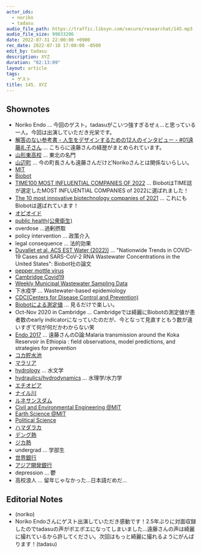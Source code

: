 ```yaml
---
actor_ids:
  - noriko
  - tadasu
audio_file_path: https://traffic.libsyn.com/secure/researchat/145.mp3 
audio_file_size: 99833206
date: 2022-07-31 22:00:00 +0900
rec_date: 2022-07-10 17:00:00 -0500
edit_by: tadasu
description: XYZ
duration: "02:13:09"
layout: article
tags:
  - ゲスト
title: 145. XYZ
---
```


## Shownotes
- Noriko Endo ... 今回のゲスト。tadasuがこいつ強すぎるぜぇ...と思っている一人。今回は出演していただき光栄です。
- [解答のない参考書 - 人生をデザインするための12人のインタビュー - #01遠藤礼子さん](https://note.com/ischool_jsic/n/n9f938bf6bb45) ... こちらに遠藤さんの経歴がまとめられています。
- [山形東高校](http://www.yamagatahigashi-h.ed.jp/htdocs/) ... 東北の名門
- [山辺町](https://www.town.yamanobe.yamagata.jp/) ... 今の町長さんも遠藤さんだけどNorikoさんとは関係ないらしい。
- [MIT](https://www.mit.edu/)
- [Biobot](https://biobot.io/)
- [TIME100 MOST INFLUENTIAL COMPANIES OF 2022](https://time.com/collection/time100-companies-2022/6159393/biobot-analytics/) ... BiobotはTIME誌が選定したMOST INFLUENTIAL COMPANIES of 2022に選ばれました！
- [The 10 most innovative biotechnology companies of 2021](https://www.fastcompany.com/90600141/biotech-most-innovative-companies-2021) ... これにもBiobotは選ばれています！
- [オピオイド](https://ja.wikipedia.org/wiki/%E3%82%AA%E3%83%94%E3%82%AA%E3%82%A4%E3%83%89)
- [public health(公衆衛生)](https://ja.wikipedia.org/wiki/%E5%85%AC%E8%A1%86%E8%A1%9B%E7%94%9F)
- overdose ...過剰摂取
- policy intervention ... 政策介入
- legal consequence ... 法的効果
- [Duvallet et al. ACS EST Water (2022))](https://pubs.acs.org/doi/10.1021/acsestwater.1c00434) ... "Nationwide Trends in COVID-19 Cases and SARS-CoV-2 RNA Wastewater Concentrations in the United States": Biobot社の論文
- [pepper mottle virus](https://www.nature.com/articles/s41545-018-0019-5)
- [Cambridge Covid19](https://www.cambridgema.gov/covid19)
- [Weekly Municipal Wastewater Sampling Data](https://cityofcambridge.shinyapps.io/COVID19/)
- 下水疫学 ... Wastewater-based epidemiology
- [CDC(Centers for Disease Control and Prevention)](https://www.cdc.gov/)
- [Biobotによる測定値](https://biobot.io/data/) ... 見るだけで楽しい。
- Oct-Nov 2020 in Cambridge ... Cambridgeでは綺麗にBiobotの測定値が患者数のearly indicatorになっていたのだが、今となって見直すともう数が違いすぎて何が何だかわからない笑
- [Endo 2017](https://dspace.mit.edu/handle/1721.1/111433) ... 遠藤さんのD論:Malaria transmission around the Koka Reservoir in Ethiopia : field observations, model predictions, and strategies for prevention
- [コカ貯水池](https://ja.upwiki.one/wiki/Koka_Reservoir)
- [マラリア](https://ja.wikipedia.org/wiki/%E3%83%9E%E3%83%A9%E3%83%AA%E3%82%A2)
- [hydrology](https://ja.wikipedia.org/wiki/%E6%B0%B4%E6%96%87%E5%AD%A6) … 水文学
- [hydraulics/hydrodynamics](https://ja.wikipedia.org/wiki/%E6%B0%B4%E7%90%86%E5%AD%A6) … 水理学/水力学
- [エチオピア](https://ja.wikipedia.org/wiki/%E3%82%A8%E3%83%81%E3%82%AA%E3%83%94%E3%82%A2)
- [ナイル川](https://ja.wikipedia.org/wiki/%E3%83%8A%E3%82%A4%E3%83%AB%E5%B7%9D)
- [ルネサンスダム](https://ja.wikipedia.org/wiki/%E5%A4%A7%E3%82%A8%E3%83%81%E3%82%AA%E3%83%94%E3%82%A2%E3%83%BB%E3%83%AB%E3%83%8D%E3%82%B5%E3%83%B3%E3%82%B9%E3%83%80%E3%83%A0)
- [Civil and Environmental Engineering @MIT](https://cee.mit.edu/)
- [Earth Science @MIT](https://eapsweb.mit.edu/)
- [Political Science](https://politicalscience.stanford.edu/)
- [ハマダラカ](https://ja.wikipedia.org/wiki/%E3%83%8F%E3%83%9E%E3%83%80%E3%83%A9%E3%82%AB)
- [デング熱](https://ja.wikipedia.org/wiki/%E3%83%87%E3%83%B3%E3%82%B0%E7%86%B1)
- [ジカ熱](https://ja.wikipedia.org/wiki/%E3%82%B8%E3%82%AB%E7%86%B1)
- undergrad ... 学部生
- [世界銀行](https://www.worldbank.org/en/home)
- [アジア開発銀行](https://www.adb.org/ja/offices/japan/main)
- depression ... 鬱
- 高校浪人 ... 留年じゃなかった...日本語だめだ...

## Editorial Notes
- (noriko)
- Noriko Endoさんにゲスト出演していただき感動です！2.5年ぶりに対面収録したのでtadasuの声がボエボエになってしまいました...遠藤さんの声は綺麗に撮れているから許してください。次回はもっと綺麗に撮れるようにがんばります！(tadasu)
